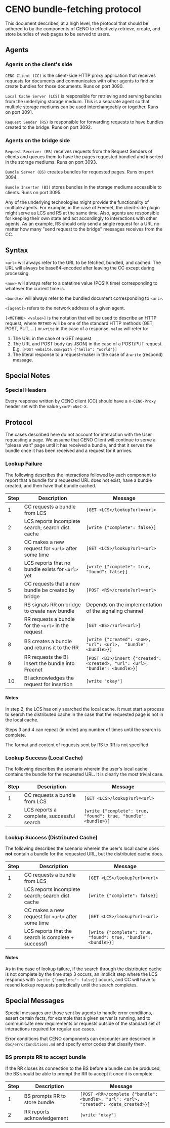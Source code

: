 # CENO bundle-fetching protocol

This document describes, at a high level, the protocol that should be adhered to by the components of CENO to effectively retrieve, create, and store bundles of web pages to be served to users.

## Agents

### Agents on the client's side

`CENO Client (CC)` is the client-side HTTP proxy application that receives requests for documents and communicates with
other agents to find or create bundles for those documents. Runs on port 3090.

`Local Cache Server (LCS)` is responsible for retrieving and serving bundles from the underlying storage medium. This is
a separate agent so that multiple storage mediums can be used interchangeably or together. Runs on port 3091.

`Request Sender (RS)` is responsible for forwarding requests to have bundles created to the bridge. Runs on port 3092.

### Agents on the bridge side

`Request Receiver (RR)` receives requests from the Request Senders of clients and queues them to have the pages
requested bundled and inserted in the storage mediums. Runs on port 3093.

`Bundle Server (BS)` creates bundles for requested pages. Runs on port 3094.

`Bundle Inserter (BI)` stores bundles in the storage mediums accessible to clients. Runs on port 3095.

Any of the underlying technologies might provide the functionality of multiple agents. For example, in the case of Freenet, the client-side plugin might serve as LCS and RS at the same time.
Also, agents are responsible for keeping their own state and act accordingly to interactions with other agents. As an example, RS should only send a single request for a URL no matter how many "send request to the bridge" messages receives from the CC.

## Syntax

`<url>` will always refer to the URL to be fetched, bundled, and cached. The URL will always be base64-encoded after
leaving the CC except during processing.

`<now>` will always refer to a datetime value (POSIX time) corresponding to whatever the current time is.

`<bundle>` will always refer to the bundled document corresponding to `<url>`.

`<[agent]>` refers to the network address of a given agent.

`[<METHOD> <value>]` is the notation that will be used to describe an HTTP request, where `METHOD` will be one of the standard
HTTP methods (GET, POST, PUT, ...) or `write` in the case of a response.
`value` will refer to:

1. The URL in the case of a GET request
2. The URL and POST body (as JSON) in the case of a POST/PUT request. E.g. `[POST website.com/path {"hello": "world"}]`
3. The literal response to a request-maker in the case of a `write` (respond) message.

## Special Notes

### Special Headers

Every response written by CENO client (CC) should have a `X-CENO-Proxy` header set with the value `yxorP-oNeC-X`.

## Protocol

The cases described here do not account for interaction with the User
requesting a page. We assume that CENO Client will continue to serve a
"please wait" page until it has received a bundle, and that it serves the
bundle once it has been received and a request for it arrives.

### Lookup Failure

The following describes the interactions followed by each component to report
that a bundle for a requested URL does not exist, have a bundle created, and
then have that bundle cached.

Step | Description                                          | Message
-----|------------------------------------------------------|-------------------
1    | CC requests a bundle from LCS                        | `[GET <LCS>/lookup?url=<url>`
2    | LCS reports incomplete search; search dist. cache    | `[write {"complete": false}]`
3    | CC makes a new request for `<url>` after some time   | `[GET <LCS>/lookup?url=<url>`
4    | LCS reports that no bundle exists for `<url>` yet    | `[write {"complete": true, "found": false}]`
5    | CC requests that a new bundle be created by bridge   | `[POST <RS>/create?url=<url>`
6    | RS signals RR on bridge to create new bundle         | Depends on the implementation of the signaling channel
7    | RR requests a bundle for the `<url>` in the request  | `[GET <BS>/?url=<url>]`
8    | BS creates a bundle and returns it to the RR         | `[write {"created": <now>, "url": <url>,  "bundle": <bundle>}]`
9    | RR requests the BI insert the bundle into Freenet    | `[POST <BI>/insert {"created": <created>, "url": <url>, "bundle": <bundle>}]`
10   | BI acknowledges the request for insertion            | `[write "okay"]`


#### Notes

In step 2, the LCS has only searched the local cache. It must start a process to search the distributed cache in the case that the requested page is not in the local cache.

Steps 3 and 4 can repeat (in order) any number of times until the search is complete.

The format and content of requests sent by RS to RR is not specified.

### Lookup Success (Local Cache)

The following describes the scenario wherein the user's local cache contains the bundle for the requested URL. It is clearly the most trivial case.

Step | Description                                        | Message
-----|----------------------------------------------------|-------------------
1    | CC requests a bundle from LCS                      | `[GET <LCS>/lookup?url=<url>`
2    | LCS reports a complete, successful search          | `[write {"complete": true, "found": true, "bundle": <bundle>}]`

### Lookup Success (Distributed Cache)

 The following describes the scenario wherein the user's local cache does **not** contain a bundle for the requested URL, but the distributed cache does.

Step | Description                                        | Message
-----|----------------------------------------------------|-------------------
1    | CC requests a bundle from LCS                      | `[GET <LCS>/lookup?url=<url>`
2    | LCS reports incomplete search; search dist. cache  | `[write {"complete": false}]`
3    | CC makes a new request for `<url>` after some time | `[GET <LCS>/lookup?url=<url>`
4    | LCS reports that the search is complete + successfl| `[write {"complete": true, "found": true, "bundle": <bundle>}]`

#### Notes

As in the case of lookup failure, if the search through the distributed cache is not complete by the time step 3 occurs, an implicit step where the LCS responds with `[write {"complete": false}]` occurs, and CC will have to resend lookup requests periodically until the search completes.

## Special Messages

Special messages are those sent by agents to handle error conditions, assert
certain facts, for example that a given server is running, and to communicate
new requirements or requests outside of the standard set of interactions
required for regular use cases.

Error conditions that CENO components can encounter are described in `doc/errorConditions.md`
and specify error codes that classify them.

### BS prompts RR to accept bundle

If the RR closes its connection to the BS before a bundle can be produced,
the BS should be able to prompt the RR to accept it once it is complete.

Step | Description                   | Message
-----|-------------------------------|-------------------
1    | BS prompts RR to store bundle | `[POST <RR>/complete {"bundle": <bundle>, "url": <url>, "created": <date_created>}]`
2    | RR reports acknowledgement    | `[write "okay"]`

